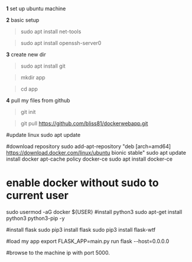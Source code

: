 
**1** set up ubuntu machine 

**2** basic setup
> sudo apt install net-tools

> sudo apt install openssh-server0

**3** create new dir
> sudo apt install git

> mkdir app

> cd app

**4** pull my files from github
>git init

>git pull https://github.com/bliss81/dockerwebapp.git

#update linux 
sudo apt update

#download repository
sudo add-apt-repository "deb [arch=amd64] https://download.docker.com/linux/ubuntu bionic stable"
sudo apt update
install docker
apt-cache policy docker-ce
sudo apt install docker-ce

# enable docker without sudo to current user
sudo usermod -aG docker ${USER}
#install python3
sudo apt-get install python3 python3-pip -y

#install flask
sudo pip3 install flask
sudo pip3 install flask-wtf

#load my app
export FLASK_APP=main.py
run flask --host=0.0.0.0

#browse to the machine ip with port 5000.
